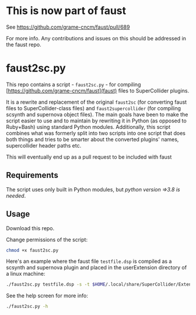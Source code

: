 # This is now part of faust

See https://github.com/grame-cncm/faust/pull/689

For more info. Any contributions and issues on this should be addressed in the faust repo. 

# faust2sc.py

This repo contains a script - `faust2sc.py` - for compiling [https://github.com/grame-cncm/faust](faust) files to SuperCollider plugins. 

It is a rewrite and replacement of the original `faust2sc` (for converting faust files to SuperCollider-class files) and `faust2supercollider` (for compiling scsynth and supernova object files). The main goals have been to make the script easier to use and to maintain by rewriting it in Python (as opposed to Ruby+Bash) using standard Python modules. Additionally, this script combines what was formerly split into two scripts into one script that does both things and tries to be smarter about the converted plugins' names, supercollider header paths etc. 

This will eventually end up as a pull request to be included with faust

## Requirements

The script uses only built in Python modules, but *python version =>3.8 is needed*.

## Usage

Download this repo. 

Change permissions of the script:
```bash
chmod +x faust2sc.py
```
Here's an example where the faust file `testfile.dsp` is compiled as a scsynth and supernova plugin and placed in the userExtension directory of a linux machine:

```bash
./faust2sc.py testfile.dsp -s -t $HOME/.local/share/SuperCollider/Extensions/Faust/
```
See the help screen for more info:

```bash
./faust2sc.py -h
```


